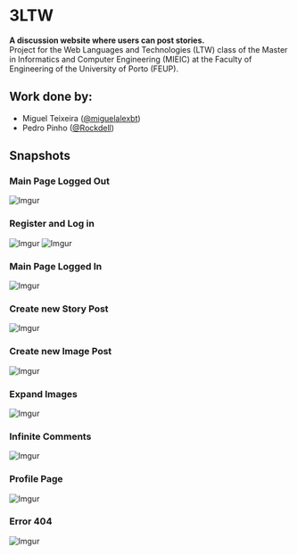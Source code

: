 # 3LTW
**A discussion website where users can post stories.**   
Project for the Web Languages and Technologies (LTW) class of the Master in Informatics and Computer Engineering (MIEIC) at the Faculty of Engineering of the University of Porto (FEUP).

## Work done by:
- Miguel Teixeira ([@miguelalexbt](https://github.com/miguelalexbt))
- Pedro Pinho ([@Rockdell](https://github.com/Rockdell))

## Snapshots
### Main Page Logged Out
![Imgur](https://imgur.com/OpgSRmT.png)

### Register and Log in
![Imgur](https://imgur.com/ffIFxfD.png)
![Imgur](https://imgur.com/FfDGIoW.png)

### Main Page Logged In
![Imgur](https://imgur.com/Qs1zldd.png)

### Create new Story Post
![Imgur](https://imgur.com/5XoXNuf.png)

### Create new Image Post
![Imgur](https://imgur.com/fyNSOye.png)

### Expand Images
![Imgur](https://imgur.com/NOa1FxK.png)

### Infinite Comments
![Imgur](https://imgur.com/fza6EgM.png)

### Profile Page
![Imgur](https://imgur.com/u11Fp6f.png)

### Error 404
![Imgur](https://imgur.com/zTE9I2x.png)
